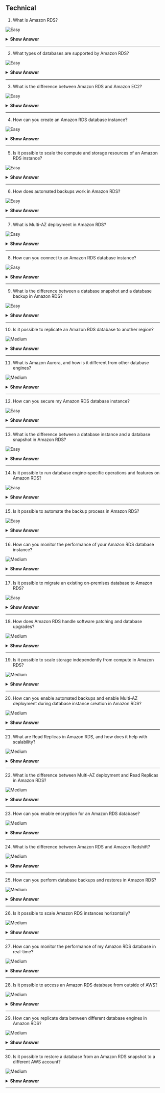 ## Technical

1. What is Amazon RDS?

![Easy](https://github.com/revaturelabs/interviewquestions/blob/dev/ComplexityTags/simple%20(2).svg)

<details>
<summary> <b>Show Answer</b> </summary>

<blockquote>

Amazon RDS is a managed database service provided by AWS. It simplifies the setup, operation, and scaling of relational databases, such as MySQL, PostgreSQL, Oracle, SQL Server, and MariaDB. RDS automates routine administrative tasks, such as backups, patch management, and database maintenance, allowing you to focus on your applications.

</blockquote>
</details>

---

2. What types of databases are supported by Amazon RDS?

![Easy](https://github.com/revaturelabs/interviewquestions/blob/dev/ComplexityTags/simple%20(2).svg)

<details>
<summary> <b>Show Answer</b> </summary>

<blockquote>

Amazon RDS supports various relational database engines, including MySQL, PostgreSQL, Oracle Database, Microsoft SQL Server, and Amazon Aurora (a MySQL and PostgreSQL-compatible database). Each engine has its own features, performance characteristics, and compatibility with existing applications.

</blockquote>
</details>

---

3. What is the difference between Amazon RDS and Amazon EC2?

![Easy](https://github.com/revaturelabs/interviewquestions/blob/dev/ComplexityTags/simple%20(2).svg)

<details>
<summary> <b>Show Answer</b> </summary>

<blockquote>

Amazon RDS is a managed service that abstracts the underlying infrastructure and handles administrative tasks for you, such as database setup, patching, backups, and scaling. Amazon EC2 provides virtual machine instances where you have full control over the operating system and can install and manage databases manually.

</blockquote>
</details>

---

4. How can you create an Amazon RDS database instance?

![Easy](https://github.com/revaturelabs/interviewquestions/blob/dev/ComplexityTags/simple%20(2).svg)

<details>
<summary> <b>Show Answer</b> </summary>

<blockquote>

You can create an Amazon RDS database instance using the AWS Management Console, AWS CLI (Command Line Interface), or SDKs (Software Development Kits). You specify the desired database engine, instance size, storage capacity, and other configuration options during the creation process.

</blockquote>
</details>

---

5. Is it possible to scale the compute and storage resources of an Amazon RDS instance?

![Easy](https://github.com/revaturelabs/interviewquestions/blob/dev/ComplexityTags/simple%20(2).svg)

<details>
<summary> <b>Show Answer</b> </summary>

<blockquote>

Yes, you can scale the compute and storage resources of an Amazon RDS instance. Depending on the database engine, you can vertically scale the instance by changing the instance size or horizontally scale by adding read replicas for read-heavy workloads. Storage can be increased by modifying the instance to add more allocated storage.

</blockquote>
</details>

---

6. How does automated backups work in Amazon RDS?

![Easy](https://github.com/revaturelabs/interviewquestions/blob/dev/ComplexityTags/simple%20(2).svg)

<details>
<summary> <b>Show Answer</b> </summary>

<blockquote>

Amazon RDS provides automated backups, which take regular snapshots of your database instance. The backups are stored in Amazon S3 and allow you to restore your database to a specific point in time. You can configure the retention period for backups and also manually initiate backups.

</blockquote>
</details>

---

7. What is Multi-AZ deployment in Amazon RDS?

![Easy](https://github.com/revaturelabs/interviewquestions/blob/dev/ComplexityTags/simple%20(2).svg)

<details>
<summary> <b>Show Answer</b> </summary>

<blockquote>

Multi-AZ (Availability Zone) deployment is a high-availability feature in Amazon RDS. When Multi-AZ is enabled, a standby replica of your database instance is automatically created in a different Availability Zone. In the event of a primary database failure, RDS automatically fails over to the standby replica, minimizing downtime.

</blockquote>
</details>

---

8. How can you connect to an Amazon RDS database instance?

![Easy](https://github.com/revaturelabs/interviewquestions/blob/dev/ComplexityTags/simple%20(2).svg)

<details>
<summary> <b>Show Answer</b> </summary>

<blockquote>

You can connect to an Amazon RDS database instance using standard database connection methods. This includes using tools like SQL clients, programming language-specific libraries, or connecting directly through the AWS Management Console. You will need the endpoint, username, and password for your RDS instance.

</blockquote>
</details>

---

9. What is the difference between a database snapshot and a database backup in Amazon RDS?

![Easy](https://github.com/revaturelabs/interviewquestions/blob/dev/ComplexityTags/simple%20(2).svg)

<details>
<summary> <b>Show Answer</b> </summary>

<blockquote>

A database snapshot is a point-in-time copy of the database instance stored in Amazon S3. It is a manual action and doesn't impact the automated backups or the running database. Automated backups, on the other hand, are automatic and continuous backups taken by RDS based on the configured retention period.

</blockquote>
</details>

---

10. Is it possible to replicate an Amazon RDS database to another region?

![Medium](https://github.com/revaturelabs/interviewquestions/blob/dev/ComplexityTags/Medium%20(2).svg)

<details>
<summary> <b>Show Answer</b> </summary>

<blockquote>

Yes, you can replicate an Amazon RDS database to another region using the feature called Read Replica. Read Replica creates a copy of your primary database and keeps it in sync using asynchronous replication. This can be useful for read scaling, disaster recovery, or serving read traffic from a different region.

</blockquote>
</details>

---

11. What is Amazon Aurora, and how is it different from other database engines?

![Medium](https://github.com/revaturelabs/interviewquestions/blob/dev/ComplexityTags/Medium%20(2).svg)

<details>
<summary> <b>Show Answer</b> </summary>

<blockquote>

Amazon Aurora is a MySQL and PostgreSQL-compatible relational database engine provided by Amazon RDS. It offers enhanced performance and scalability compared to traditional database engines. Aurora uses a distributed storage system and replicates data across multiple Availability Zones, providing high availability and durability.

</blockquote>
</details>

---

12. How can you secure my Amazon RDS database instance?

![Easy](https://github.com/revaturelabs/interviewquestions/blob/dev/ComplexityTags/simple%20(2).svg)

<details>
<summary> <b>Show Answer</b> </summary>

<blockquote>

You can secure your Amazon RDS database instance by implementing security best practices. This includes using security groups to control network access, enabling SSL/TLS encryption for data in transit, and implementing database user authentication and authorization. You can also use IAM database authentication for managing database access using AWS Identity and Access Management (IAM) credentials.

</blockquote>
</details>

---

13. What is the difference between a database instance and a database snapshot in Amazon RDS?

![Easy](https://github.com/revaturelabs/interviewquestions/blob/dev/ComplexityTags/simple%20(2).svg)

<details>
<summary> <b>Show Answer</b> </summary>

<blockquote>
A database instance refers to the running database environment in Amazon RDS, where you store and retrieve data. A database snapshot is a point-in-time copy of the database instance, which can be used to restore or create a new instance. Snapshots are stored in Amazon S3 and do not impact the running database.

</blockquote>
</details>

---

14. Is it possible to run database engine-specific operations and features on Amazon RDS?

![Easy](https://github.com/revaturelabs/interviewquestions/blob/dev/ComplexityTags/simple%20(2).svg)

<details>
<summary> <b>Show Answer</b> </summary>

<blockquote>

Yes, you can run database engine-specific operations and features on Amazon RDS, depending on the supported features of each engine. For example, you can use stored procedures, triggers, or user-defined functions specific to the database engine you are using. However, certain advanced administrative tasks might be limited or managed by RDS.

</blockquote>
</details>

---

15. Is it possible to automate the backup process in Amazon RDS?

![Easy](https://github.com/revaturelabs/interviewquestions/blob/dev/ComplexityTags/simple%20(2).svg)

<details>
<summary> <b>Show Answer</b> </summary>

<blockquote>

Yes, Amazon RDS allows you to automate backups by configuring the backup retention period. Automated backups are taken regularly according to the retention period, and you don't need to manually initiate them. You can also enable the "Backup Window" feature to specify a time range when backups are less likely to impact database performance.

</blockquote>
</details>

---

16. How can you monitor the performance of your Amazon RDS database instance?

![Medium](https://github.com/revaturelabs/interviewquestions/blob/dev/ComplexityTags/Medium%20(2).svg)

<details>
<summary> <b>Show Answer</b> </summary>

<blockquote>

Amazon RDS provides various monitoring features to track the performance of your database instance. You can use Amazon CloudWatch to monitor metrics such as CPU usage, storage utilization, and database connections. Additionally, you can enable Enhanced Monitoring to collect additional operating system-level metrics.

</blockquote>
</details>

---

17. Is it possible to migrate an existing on-premises database to Amazon RDS?

![Easy](https://github.com/revaturelabs/interviewquestions/blob/dev/ComplexityTags/simple%20(2).svg)

<details>
<summary> <b>Show Answer</b> </summary>

<blockquote>

Yes, you can migrate an existing on-premises database to Amazon RDS using various methods. AWS provides services like AWS Database Migration Service (DMS) and AWS Schema Conversion Tool (SCT) to simplify the migration process. These tools help you migrate your schema, data, and ongoing replication to RDS.

</blockquote>
</details>

---

18. How does Amazon RDS handle software patching and database upgrades?

![Medium](https://github.com/revaturelabs/interviewquestions/blob/dev/ComplexityTags/Medium%20(2).svg)

<details>
<summary> <b>Show Answer</b> </summary>

<blockquote>

Amazon RDS automates the process of applying software patches and performing database engine upgrades. RDS manages the installation of patches and upgrades while minimizing downtime. You have control over scheduling the maintenance window for applying these updates to your database instances.

</blockquote>
</details>

---

19. Is it possible to scale storage independently from compute in Amazon RDS?

![Medium](https://github.com/revaturelabs/interviewquestions/blob/dev/ComplexityTags/Medium%20(2).svg)

<details>
<summary> <b>Show Answer</b> </summary>

<blockquote>

Yes, in Amazon RDS, you can independently scale storage and compute resources. You can modify the allocated storage capacity of your database instance to increase or decrease the storage as per your needs. Similarly, you can modify the instance class to adjust the compute capacity without affecting the storage.

</blockquote>
</details>

---

20. How can you enable automated backups and enable Multi-AZ deployment during database instance creation in Amazon RDS?

![Medium](https://github.com/revaturelabs/interviewquestions/blob/dev/ComplexityTags/Medium%20(2).svg)

<details>
<summary> <b>Show Answer</b> </summary>

<blockquote>

During the database instance creation process, you can enable automated backups by setting the backup retention period to a value greater than zero. You can also enable Multi-AZ deployment by selecting the option to create a standby replica in a different Availability Zone.

</blockquote>
</details>

---

21. What are Read Replicas in Amazon RDS, and how does it help with scalability?

![Medium](https://github.com/revaturelabs/interviewquestions/blob/dev/ComplexityTags/Medium%20(2).svg)

<details>
<summary> <b>Show Answer</b> </summary>

<blockquote>

Read Replicas in Amazon RDS are asynchronously replicated copies of your database. They allow you to offload read traffic from the primary database, improving scalability and performance. Read Replicas are used for read-intensive workloads and can be created in the same region or even across regions.

</blockquote>
</details>

---

22. What is the difference between Multi-AZ deployment and Read Replicas in Amazon RDS?

![Medium](https://github.com/revaturelabs/interviewquestions/blob/dev/ComplexityTags/Medium%20(2).svg)

<details>
<summary> <b>Show Answer</b> </summary>

<blockquote>

Multi-AZ deployment provides high availability by maintaining a standby replica in a different Availability Zone. It is used for automatic failover in case of primary database failure. Read Replicas, on the other hand, are used to offload read traffic and improve scalability by creating multiple copies of the database.

</blockquote>
</details>

---

23. How can you enable encryption for an Amazon RDS database?

![Medium](https://github.com/revaturelabs/interviewquestions/blob/dev/ComplexityTags/Medium%20(2).svg)

<details>
<summary> <b>Show Answer</b> </summary>

<blockquote>

Amazon RDS supports encryption at rest, which means data stored in the database is encrypted. You can enable encryption during the creation of a new database instance or enable it for an existing instance. RDS uses AWS Key Management Service (KMS) to manage the encryption keys.

</blockquote>
</details>

---

24. What is the difference between Amazon RDS and Amazon Redshift?

![Medium](https://github.com/revaturelabs/interviewquestions/blob/dev/ComplexityTags/Medium%20(2).svg)

<details>
<summary> <b>Show Answer</b> </summary>

<blockquote>

Amazon RDS is a managed database service for traditional relational databases, while Amazon Redshift is a fully managed data warehousing solution. Redshift is optimized for handling large-scale analytics and reporting workloads, while RDS is designed for general-purpose database workloads.

</blockquote>
</details>

---

25. How can you perform database backups and restores in Amazon RDS?

![Medium](https://github.com/revaturelabs/interviewquestions/blob/dev/ComplexityTags/Medium%20(2).svg)

<details>
<summary> <b>Show Answer</b> </summary>

<blockquote>

Amazon RDS provides automated backups that you can enable during the instance creation process. You can also take manual snapshots of your database at any time. To restore a database, you can choose a specific backup or snapshot and create a new database instance from it.

</blockquote>
</details>

---

26. Is it possible to scale Amazon RDS instances horizontally?

![Medium](https://github.com/revaturelabs/interviewquestions/blob/dev/ComplexityTags/Medium%20(2).svg)

<details>
<summary> <b>Show Answer</b> </summary>

<blockquote>

Yes, you can scale Amazon RDS instances horizontally by adding Read Replicas. Read Replicas allow you to distribute read traffic across multiple database copies, improving performance and scalability. However, vertical scaling, changing the instance size, is used to increase or decrease the compute capacity of the primary instance.

</blockquote>
</details>

---

27. How can you monitor the performance of my Amazon RDS database in real-time?

![Medium](https://github.com/revaturelabs/interviewquestions/blob/dev/ComplexityTags/Medium%20(2).svg)

<details>
<summary> <b>Show Answer</b> </summary>

<blockquote>

You can use Amazon CloudWatch to monitor the performance of your Amazon RDS database in real-time. CloudWatch provides various metrics, such as CPU utilization, disk I/O, and database connections. You can set up alarms based on these metrics to get notified when certain thresholds are breached.

</blockquote>
</details>

---

28. Is it possible to access an Amazon RDS database from outside of AWS?

![Medium](https://github.com/revaturelabs/interviewquestions/blob/dev/ComplexityTags/Medium%20(2).svg)

<details>
<summary> <b>Show Answer</b> </summary>

<blockquote>

Yes, you can access your Amazon RDS database from outside of AWS by allowing inbound connections to the database's security group. You need to configure the security group rules to allow access from specific IP addresses or CIDR blocks.

</blockquote>
</details>

---

29. How can you replicate data between different database engines in Amazon RDS?

![Medium](https://github.com/revaturelabs/interviewquestions/blob/dev/ComplexityTags/Medium%20(2).svg)

<details>
<summary> <b>Show Answer</b> </summary>

<blockquote>

Amazon RDS provides a feature called Database Migration Service (DMS) that allows you to replicate data between different database engines. DMS can migrate data with minimal downtime and support schema and ongoing data replication between different RDS database engines.

</blockquote>
</details>

---

30. Is it possible to restore a database from an Amazon RDS snapshot to a different AWS account?

![Medium](https://github.com/revaturelabs/interviewquestions/blob/dev/ComplexityTags/Medium%20(2).svg)

<details>
<summary> <b>Show Answer</b> </summary>

<blockquote>

Yes, you can restore a database from an Amazon RDS snapshot to a different AWS account. You can share the snapshot with the target account, and the account can then restore the snapshot to create a new database instance.

</blockquote>
</details>

---